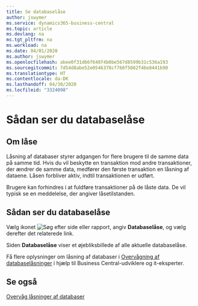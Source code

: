 ```yaml
---
title: Se databaselåse
author: jswymer
ms.service: dynamics365-business-central
ms.topic: article
ms.devlang: na
ms.tgt_pltfrm: na
ms.workload: na
ms.date: 04/01/2020
ms.author: jswymer
ms.openlocfilehash: abee0f31d66f648f4b0be567d8599b31c536a193
ms.sourcegitcommit: 7d54d8abe52e0546378cf760f5082f46e8441b90
ms.translationtype: HT
ms.contentlocale: da-DK
ms.lasthandoff: 04/30/2020
ms.locfileid: "3324098"
---
```

# <a name="viewing-database-locks"></a>Sådan ser du databaselåse

## <a name="about-locks"></a>Om låse

Låsning af databaser styrer adgangen for flere brugere til de samme data på samme tid. Hvis du vil beskytte en transaktion mod andre transaktioner, der ændrer de samme data, medfører den første transaktion en låsning af dataene. Låsen forbliver aktiv, indtil transaktionen er udført.

Brugere kan forhindres i at fuldføre transaktioner på de låste data. De vil typisk se en meddelelse, der angiver låsetilstanden.

## <a name="to-view-database-locks"></a>Sådan ser du databaselåse

Vælg ikonet ![Søg efter side eller rapport](media/ui-search/search_small.png "Ikonet Søg efter side eller rapport"), angiv **Databaselåse**, og vælg derefter det relaterede link.

Siden **Databaselåse** viser et øjebliksbillede af alle aktuelle databaselåse.

Få flere oplysninger om låsning af databaser i [Overvågning af databaselåsninger](/dynamics365/business-central/dev-itpro/administration/monitor-database-locks) i hjælp til Business Central-udviklere og it-eksperter.

## <a name="see-also"></a>Se også

[Overvåg låsninger af databaser](/dynamics365/business-central/dev-itpro/administration/monitor-database-locks) 
